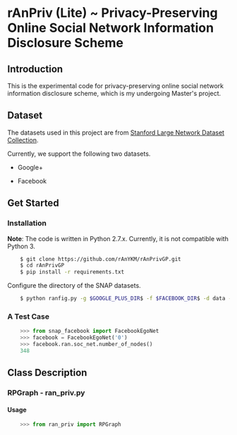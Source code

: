 # rAnPriv (Lite) ~ Privacy-Preserving Online Social Network Information Disclosure Scheme

## Introduction

This is the experimental code for privacy-preserving online social network information disclosure scheme, which is my
undergoing Master's project.

## Dataset

The datasets used in this project are from [Stanford Large Network Dataset Collection](https://snap.stanford.edu/data/).

Currently, we support the following two datasets.

- Google+

- Facebook

## Get Started

### Installation

**Note**: The code is written in Python 2.7.x. Currently, it is not compatible with Python 3. 

```bash
	$ git clone https://github.com/rAnYKM/rAnPrivGP.git
	$ cd rAnPrivGP
	$ pip install -r requirements.txt
```
Configure the directory of the SNAP datasets.

```bash
	$ python ranfig.py -g $GOOGLE_PLUS_DIR$ -f $FACEBOOK_DIR$ -d data -o out
```

### A Test Case

```python
	>>> from snap_facebook import FacebookEgoNet
	>>> facebook = FacebookEgoNet('0')
	>>> facebook.ran.soc_net.number_of_nodes()
	348
```

## Class Description

### **RPGraph** - ran_priv.py

#### Usage
```python
    >>> from ran_priv import RPGraph
```
